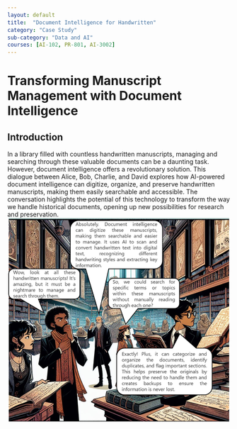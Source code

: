 ```yaml
---
layout: default
title:  "Document Intelligence for Handwritten"
category: "Case Study"
sub-category: "Data and AI"
courses: [AI-102, PR-801, AI-3002]
---
```


# Transforming Manuscript Management with Document Intelligence

## Introduction
In a library filled with countless handwritten manuscripts, managing and searching through these valuable documents can be a daunting task. However, document intelligence offers a revolutionary solution. This dialogue between Alice, Bob, Charlie, and David explores how AI-powered document intelligence can digitize, organize, and preserve handwritten manuscripts, making them easily searchable and accessible. The conversation highlights the potential of this technology to transform the way we handle historical documents, opening up new possibilities for research and preservation.
<a href="./images/di1.png" download>
  <img src="./images/di1.png" alt="A group of four people in a library analying old manuscripts">
</a>
